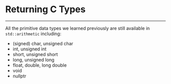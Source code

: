 # Returning C Types

------------------------------------------

All the primitive data types we learned previously are still available in `std::arithmetic` including:

* \(signed\) char, unsigned char
* int, unsigned int
* short, unsigned short
* long, unsigned long
* float, double, long double
* void
* nullptr



